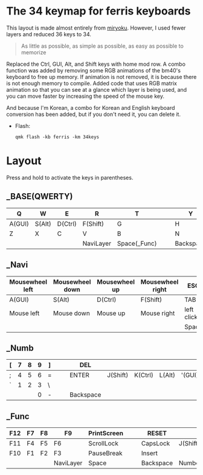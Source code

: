 # The 34 keymap for ferris keyboards

This layout is made almost entirely from [miryoku](https://github.com/manna-harbour/miryoku). However, I used fewer layers and reduced 36 keys to 34.

> As little as possible, as simple as possible, as easy as possible to memorize

Replaced the Ctrl, GUI, Alt, and Shift keys with home mod row. A combo function was added by removing some RGB animations of the bm40's keyboard to free up memory. If animation is not removed, it is because there is not enough memory to compile. Added code that uses RGB matrix animation so that you can see at a glance which layer is being used, and you can move faster by increasing the speed of the mouse key. 

And because I'm Korean, a combo for Korean and English keyboard conversion has been added, but if you don't need it, you can delete it.


- Flash:

  `qmk flash -kb ferris -km 34keys`

# Layout

Press and hold to activate the keys in parentheses.

## _BASE(QWERTY)

| Q | W | E | R | T | | | Y | U | I | O | P | 
|---|---|---|---|---|---|---|---|---|---|---|---|
| A(GUI) | S(Alt) | D(Ctrl) | F(Shift) |  G | |  | H | J(Shift) | K(Ctrl)  | L(Alt) | '(GUI) |
| Z | X| C| V| B| | | N | M | , | . | /|
| | | | NaviLayer| Space(_Func) | | | Backspace | NumberLayer | | | |  

## _Navi

| Mousewheel left | Mousewheel down | Mousewheel up | Mousewheel right | ESC | | | DEL | HOME | PageDown | PageUP | END | 
|---|---|---|---|---|---|---|---|---|---|---|---|
| A(GUI) | S(Alt) | D(Ctrl) | F(Shift) |  TAB | |  | ENTER | J(Shift) | K(Ctrl)  | L(Alt) | '(GUI) |
| Mouse left | Mouse down | Mouse up| Mouse right | left click | | | left click | Left | Down | Up | Right |
| | | |  | Space | | | Backspace | NumberLayer | | | |  

## _Numb

| [ | 7 | 8 | 9 | ] | | | DEL |  |  |  |  | 
|---|---|---|---|---|---|---|---|---|---|---|---|
| ; | 4 | 5 | 6 | = | |  | ENTER | J(Shift) | K(Ctrl)  | L(Alt) | '(GUI) |
| ` |  1 | 2 | 3 | \ | | |  |  |  |  | |
| | | | 0|  - | | | Backspace | | | | |  

## _Func

| F12 | F7 | F8 | F9 | PrintScreen | | | RESET |  |  |  |  | 
|---|---|---|---|---|---|---|---|---|---|---|---|
| F11 | F4 | F5 | F6 | ScrollLock | |  | CapsLock | J(Shift) | K(Ctrl)  | L(Alt) | '(GUI) |
| F10 |  F1 | F2 | F3 | PauseBreak | | | Insert |  |  |  | |
| | | | NaviLayer | Space | | | Backspace | NumberLayer | | | |  
